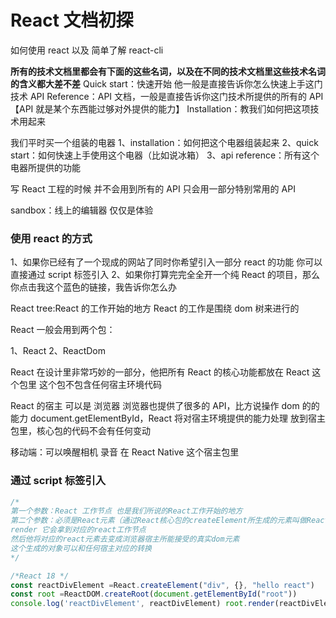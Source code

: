 # React 文档初探

如何使用 react 以及 简单了解 react-cli

**所有的技术文档里都会有下面的这些名词，以及在不同的技术文档里这些技术名词的含义都大差不差**
Quick start：快速开始 他一般是直接告诉你怎么快速上手这门技术
API Reference：API 文档，一般是直接告诉你这门技术所提供的所有的 API【API 就是某个东西能过够对外提供的能力】
Installation：教我们如何把这项技术用起来

我们平时买一个组装的电器
1、installation：如何把这个电器组装起来
2、quick start：如何快速上手使用这个电器（比如说冰箱）
3、api reference：所有这个电器所提供的功能

写 React 工程的时候 并不会用到所有的 API 只会用一部分特别常用的 API

sandbox：线上的编辑器 仅仅是体验

### 使用 react 的方式

1、如果你已经有了一个现成的网站了同时你希望引入一部分 react 的功能 你可以直接通过 script 标签引入
2、如果你打算完完全全开一个纯 React 的项目，那么你点击我这个蓝色的链接，我告诉你怎么办

React tree:React 的工作开始的地方 React 的工作是围绕 dom 树来进行的

React 一般会用到两个包：

1、React
2、ReactDom

React 在设计里非常巧妙的一部分，他把所有 React 的核心功能都放在 React 这个包里 这个包不包含任何宿主环境代码

React 的宿主 可以是 浏览器 浏览器也提供了很多的 API，比方说操作 dom 的的能力 document.getElementById，React 将对宿主环境提供的能力处理 放到宿主包里，核心包的代码不会有任何变动

移动端：可以唤醒相机 录音 在 React Native 这个宿主包里

### 通过 script 标签引入

```js
/*
第一个参数：React 工作节点 也是我们所说的React工作开始的地方
第二个参数：必须是React元素（通过React核心包的createElement所生成的元素叫做React元素）
render 它会拿到对应的react工作节点
然后他将对应的react元素去变成浏览器宿主所能接受的真实dom元素
这个生成的对象可以和任何宿主对应的转换
*/

/*React 18 */
const reactDivElement =React.createElement("div", {}, "hello react")
const root =ReactDOM.createRoot(document.getElementById("root"))
console.log('reactDivElement', reactDivElement) root.render(reactDivElement)
```

